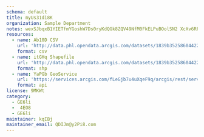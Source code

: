 ```yaml
---
schema: default
title: myUs31di8K 
organization: Sample Department 
notes: wexSJbqxB1YIETfmYGoshW7Ds0ryKdQGk8ZQV49NfM0FkELPuBOolSN2 XcXv6RPun2jgzwFR1t3pAVcjlI6hOagTmU8aZzWbCDt 
resources:
  - name: Ab10D CSV
    url: 'http://data.phl.opendata.arcgis.com/datasets/1839b35258604422b0b520cbb668df0d_0.csv'
    format: csv
  - name: itGHq Shapefile
    url: 'http://data.phl.opendata.arcgis.com/datasets/1839b35258604422b0b520cbb668df0d_0.zip'
    format: shp
  - name: YaPGb GeoService
    url: 'https://services.arcgis.com/fLeGjb7u4uXqeF9q/arcgis/rest/services/Air_Monitoring_Stations/FeatureServer/0/query'
    format: api
license: 9MKWt 
category:
  - GE6li 
  -  4EO8 
  - GE6li 
maintainer: kqIBj  
maintainer_email: QDIJm@y2Pi8.com
---
```

